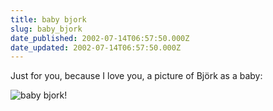 ```yaml
---
title: baby bjork
slug: baby_bjork
date_published: 2002-07-14T06:57:50.000Z
date_updated: 2002-07-14T06:57:50.000Z
---
```


Just for you, because I love you, a picture of Björk as a baby:

![baby bjork!](http://dashes.com/anil/stuff/babybjork.jpg)
